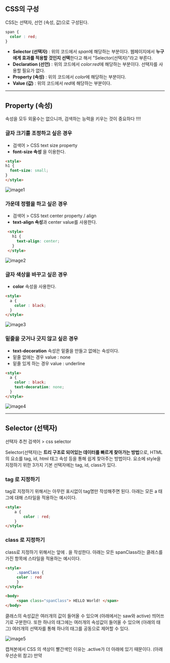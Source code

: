 ## CSS의 구성
CSS는 선택자, 선언 (속성, 값)으로 구성된다.

```css
span {
  color : red;
}
```

- **Selector (선택자)** : 위의 코드에서 *span*에 해당하는 부분이다. 웹페이지에서 **누구에게 효과를 적용할 것인지 선택**한다고 해서 "Selector(선택자)"라고 부른다.
- **Declaration (선언)** : 위의 코드에서 *color:red*에 해당하는 부분이다. 선택자를 사용할 필요가 없다.
- **Property (속성)** : 위의 코드에서 *color*에 해당하는 부분이다.
- **Value (값)** : 위의 코드에서 *red*에 해당하는 부분이다.

---

## Property (속성)
속성을 모두 외울수는 없으니까, 검색하는 능력을 키우는 것이 중요하다 !!!!

### **글자 크기**를 조정하고 싶은 경우

- 검색어 > CSS text size property
- **font-size 속성** 을 이용한다.
```html
<style>
h1 {
  font-size: small;
}
</style>
```
![image1](https://user-images.githubusercontent.com/68391767/103760804-fd2f1f00-5058-11eb-8a5e-a6fb4cc411c3.png)

### 가운데 **정렬**을 하고 싶은 경우

- 검색어 > CSS text center property / align
- **text-align 속성**과 center value를 사용한다.

```html
 <style>
   h1 {
     text-align: center;
   }
 </style>
```

![image2](https://user-images.githubusercontent.com/68391767/103760999-4a12f580-5059-11eb-9118-a04c4c0508cd.png)

### 글자 색상을 바꾸고 싶은 경우

- **color** 속성을 사용한다.

```html
<style>
  a {
    color : black;
  }
</style>
```
![image3](https://user-images.githubusercontent.com/68391767/103761292-c73e6a80-5059-11eb-9e07-140ed6237bcc.png)

### 밑줄을 긋거나 긋지 않고 싶은 경우
- **text-decoration** 속성은 밑줄을 만들고 없애는 속성이다.
- 밑줄 없애는 경우 value : none
- 밑줄 있게 하는 경우 value : underline

```html
<style>
  a {
    color : black;
    text-decoration: none; 
  }
</style>
```

![image4](https://user-images.githubusercontent.com/68391767/103761821-a3c7ef80-505a-11eb-9907-805e306680bc.png)

---

## Selector (선택자)

선택자 추천 검색어 > css selector

Selector(선택자)는 **트리 구조로 되어있는 데이터를 빠르게 찾아가는 방법**으로, HTML의 요소를 tag, id, html 태그 속성 등을 통해 쉽게 찾아주는 방법이다. 요소에 style을 지정하기 위한 3가지 기본 선택자에는 tag, id, class가 있다.

### tag 로 지정하기

tag로 지정하기 위해서는 아무런 표시없이 tag명만 작성해주면 된다. 아래는 모든 a 태그에 대해 스타일을 적용하는 예시이다.

```html
<style>
	a {
		color : red;
	}
</style>
```

### class 로 지정하기

class로 지정하기 위해서는 앞에 . 을 작성한다. 아래는 모든 spanClass라는 클래스를 가진 항목에 스타일을 적용하는 예시이다.

```html
<style>
     .spanClass {
     color : red
     }
</style>

<body>
     <span class="spanClass"> HELLO World! </span>
</body>
```

클래스의 속성값은 여러개의 값이 들어올 수 있으며 (아래에서는 saw와 active) 띄어쓰기로 구분한다. 또한 하나의 태그에는 여러개의 속성값이 들어올 수 있으며 (아래의 <a>태그) 여러개의 선택자를 통해 하나의 태그를 공동으로 제어할 수 있다.

![image5](https://user-images.githubusercontent.com/68391767/103902934-9126e680-513e-11eb-8050-842a3b820c0b.png)

캡쳐본에서 CSS 의 색상이 빨간색인 이유는 .active가 더 아래에 있기 때문이다. (아래 우선순위 참고) 만약 <style> 태그 안에서 .saw가 .active 보다 아래에 있다면 회색이 되었을 것이다.

### id로 지정하기

id로 지정하기 위해서는 앞에 #을 작성한다. 아래는 모든 spantag라는 id를 가진 항목에 스타일을 적용하는 예시이다.

```html
<style>
     #spantag {
       color : red;
     }
</style>

<body>
     <span id="spantag"> HELLO World! </span>
</body>
```

### 적용 우선순위 - id > class > tag selector

효율적인 코딩을 위해 좀 더 구체적인 것을 포괄적인것 보다 우선적으로 적용한다. 여기서 특히 id는 우리의 주민등록번호와 같이 단 하나만 존재하고, 유일무이한 값이기 때문에 모든 선택자 보다 가장 우선적으로 적용된다. 우선순위가 같다면 아래에 있는 (보다 가까이에 있는) 명령이 더 큰 영향력을 갖는다.

![image6](https://user-images.githubusercontent.com/68391767/103903098-caf7ed00-513e-11eb-9232-12a1adf46a4d.png)
이 캡쳐본을 보면 class Selector인 .saw 보다 id Selector인 #active가 더 위에 있지만, 우선순위가 높으므로 #active의 내용이 우선적으로 적용됨을 볼 수 있다.
